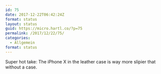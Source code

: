 ```yaml
---
id: 75
date: 2017-12-22T06:42:24Z
format: status
layout: status
guid: https://micro.hartl.co/?p=75
permalink: /2017/12/22/75/
categories:
  - Allgemein
format: status
---
```

Super hot take: The iPhone X in the leather case is way more slipier that without a case.